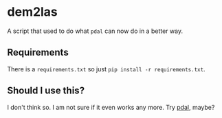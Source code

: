 # dem2las

A script that used to do what `pdal` can now do in a better way.

## Requirements

There is a `requirements.txt` so just `pip install -r requirements.txt`.

## Should I use this?

I don't think so. I am not sure if it even works any more. Try [pdal](https://pdal.io/), maybe?